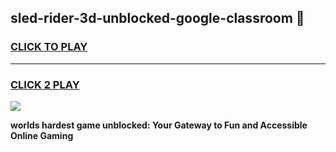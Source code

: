 
## sled-rider-3d-unblocked-google-classroom 👋
<h3>
<a href="https://premium.freeplayer.one?title=sled-rider-3d-unblocked-google-classroom&ref=14F">CLICK TO PLAY</a></h3>
<hr>

<h3>
<a href="https://premium.freeplayer.one?title=sled-rider-3d-unblocked-google-classroom&ref=14F">CLICK 2 PLAY</a>
  
</h3>

<a href="https://premium.freeplayer.one?title=sled-rider-3d-unblocked-google-classroom&ref=12F/"><img src="https://clearcache.store/games.png"></a>


**worlds hardest game unblocked: Your Gateway to Fun and Accessible Online Gaming**

